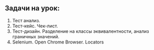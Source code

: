 ## Задачи на урок:

1. Тест анализ. 
2. Тест-кейс. Чек-лист.
3. Тест-дизайн. Разделение на классы эквивалентности, анализ граничных значений.
4. Selenium. Open Chrome Browser. Locators